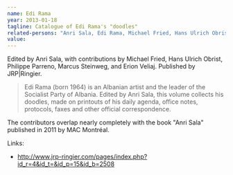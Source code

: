 ```yaml
---
name: Edi Rama
year: 2013-01-18
tagline: Catalogue of Edi Rama's "doodles"
related-persons: "Anri Sala, Edi Rama, Michael Fried, Hans Ulrich Obrist, Philippe Parreno, Marcus Steinweg, Erion Veliaj"
value:
---
```

Edited by Anri Sala, with contributions by Michael Fried, Hans Ulrich Obrist, Philippe Parreno, Marcus Steinweg, and Erion Veliaj.
Published by JRP|Ringier.

>Edi Rama (born 1964) is an Albanian artist and the leader of the Socialist Party of Albania. Edited by Anri Sala, this volume collects his doodles, made on printouts of his daily agenda, office notes, protocols, faxes and other official correspondence.

The contributors overlap nearly completely with the book "Anri Sala" published in 2011 by MAC Montréal.

Links:
* <http://www.jrp-ringier.com/pages/index.php?id_r=4&id_t=&id_p=15&id_b=2508>
